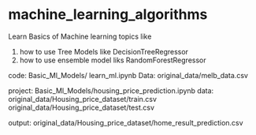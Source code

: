 # machine_learning_algorithms

Learn Basics of Machine learning topics like
1. how to use Tree Models like DecisionTreeRegressor
2. how to use ensemble model liks RandomForestRegressor 

code:
Basic_Ml_Models/ learn_ml.ipynb
Data: original_data/melb_data.csv

project:
Basic_Ml_Models/housing_price_prediction.ipynb
data: original_data/Housing_price_dataset/train.csv
      original_data/Housing_price_dataset/test.csv

output: original_data/Housing_price_dataset/home_result_prediction.csv


